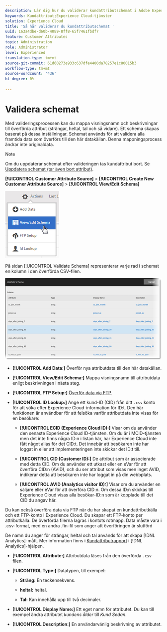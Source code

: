 ```yaml
---
description: Lär dig hur du validerar kundattributschemat i Adobe Experience Cloud.
keywords: Kundattribut;Experience Cloud-tjänster
solution: Experience Cloud
title: 'Så här validerar du kundattributschemat '
uuid: 163a4dbe-d60b-4089-8ff8-65f7461fbdf7
feature: Customer Attributes
topic: Administration
role: Administrator
level: Experienced
translation-type: tm+mt
source-git-commit: 61d60273e933c637dfe4400da78257e1c80015b3
workflow-type: tm+mt
source-wordcount: '436'
ht-degree: 0%

---
```



# Validera schemat

Med valideringsprocessen kan du mappa visningsnamn och beskrivningar till överförda attribut (strängar, heltal, tal och så vidare). Ett schema skapas baserat på dessa inställningar. Schemat används för att validera alla framtida data som överförs till den här datakällan. Denna mappningsprocess ändrar inte originaldata.

>[!NOTE]
>
>Om du uppdaterar schemat efter valideringen tas kundattribut bort. Se [Uppdatera schemat (tar även bort attribut)](../attributes/t-crs-usecase.md#task_6568898BB7C44A42ABFB86532B89063C).

**[!UICONTROL Customer Attribute Source]** > **[!UICONTROL Create New Customer Attribute Source]** > **[!UICONTROL View/Edit Schema]**

![](assets/view_edit_schema.png)

På sidan [!UICONTROL Validate Schema] representerar varje rad i schemat en kolumn i den överförda CSV-filen.

![](assets/06_crs_usecase.png)

* **[!UICONTROL Add Data:]** Överför nya attributdata till den här datakällan.

* **[!UICONTROL View/Edit Schema:]** Mappa visningsnamn till attributdata enligt beskrivningen i nästa steg.

* **[!UICONTROL FTP Setup:]** [Överför data via FTP](../attributes/t-upload-attributes-ftp.md#task_591C3B6733424718A62453D2F8ADF73B).

* **[!UICONTROL ID Lookup:]** Ange ett kund-ID (CID) från ditt  `.csv` konto för att söka efter Experience Cloud-information för ID:t. Den här funktionen är användbar för att felsöka varför attributdata inte visas för en besökare:

   * **[!UICONTROL ECID (Experience Cloud ID):]** Visar om du använder den senaste Experience Cloud ID-tjänsten. Om du är i MCID-tjänsten men det inte finns några ID:n i listan här, har Experience Cloud inte fått något alias för det CID:t. Det innebär att besökaren inte har loggat in eller att implementeringen inte skickar det ID:t till.

   * **[!UICONTROL CID (Customer ID):]** De attribut som är associerade med detta CID. Om du använder ett utkast eller en eVar för att överföra CID:n (AVID), och du ser attribut som visas men inget AVID, indikerar detta att besökaren inte har loggat in på din webbplats.

   * **[!UICONTROL AVID (Analytics visitor ID):]** Visar om du använder en säljare eller eVar för att överföra CID:n. Om dessa ID:n skickas till Experience Cloud visas alla besökar-ID:n som är kopplade till det CID du angav här.

Du kan också överföra data via FTP när du har skapat en kundattributkälla och ett FTP-konto i Experience Cloud. Du skapar ett FTP-konto per attributkälla. De överförda filerna lagras i kontots rotmapp. Data måste vara i .csv-format, med en andra .fin-fil som anger att överföringen är slutförd

De namn du anger för strängar, heltal och tal används för att skapa [!DNL Analytics]-mått. Mer information finns i [Kundattributrapport](https://docs.adobe.com/help/en/analytics/components/variables/dimensions-reports/reports-customer-attributes.html) i [!DNL Analytics]-hjälpen.

* **[!UICONTROL Attribute:]** Attributdata läses från den överförda  `.csv` filen.

* **[!UICONTROL Type:]** Datatypen, till exempel:

   * **Sträng:** En teckensekvens.

   * **heltal:** heltal.

   * **Tal:** Kan innehålla upp till två decimaler.

* **[!UICONTROL Display Name:]** Ett eget namn för attributet. Du kan till exempel ändra attributet *kundens ålder* till *Kund Sedan*.

* **[!UICONTROL Description:]** En användarvänlig beskrivning av attributet.

